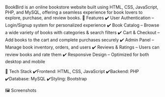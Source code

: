 BookBird is an online bookstore website built using HTML, CSS, JavaScript, PHP, and MySQL, offering a seamless experience for book lovers to explore, purchase, and review books.
🌟 Features
✔️ User Authentication – Login/Signup system for personalized experience
✔️ Book Catalog – Browse a wide variety of books with categories & search filters
✔️ Cart & Checkout – Add books to the cart and complete purchases securely
✔️ Admin Panel – Manage book inventory, orders, and users
✔️ Reviews & Ratings – Users can review books and rate them
✔️ Responsive Design – Optimized for both desktop and mobile

🚀 Tech Stack
✔️Frontend: HTML, CSS, JavaScript
✔️Backend: PHP
✔️Database: MySQL
✔️Styling: Bootstrap 

🖼️ Screenshots

